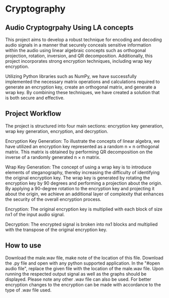 # Cryptography

## Audio Cryptogrpahy Using LA concepts

This project aims to develop a robust technique for encoding and decoding audio signals in a manner that securely conceals sensitive information within the audio using linear algebraic concepts such as orthogonal projection, rotation, inversion, and QR decomposition. Additionally, this project incorporates strong encryption techniques, including wrap key encryption.

Utilizing Python libraries such as NumPy, we have successfully implemented the necessary matrix operations and calculations required to generate an encryption key, create an orthogonal matrix, and generate a wrap key. By combining these techniques, we have created a solution that is both secure and effective.

## Project Workflow

The project is structured into four main sections: encryption key generation, wrap key generation, encryption, and decryption.

Encryption Key Generation: To illustrate the concepts of linear algebra, we have utilized an encryption key represented as a random n × n orthogonal matrix. This matrix is obtained by performing QR decomposition on the inverse of a randomly generated n × n matrix.

Wrap Key Generation: The concept of using a wrap key is to introduce elements of steganography, thereby increasing the difficulty of identifying the original encryption key. The wrap key is generated by rotating the encryption key by 90 degrees and performing a projection about the origin. By applying a 90-degree rotation to the encryption key and projecting it about the origin, we achieve an additional layer of complexity that enhances the security of the overall encryption process.

Encryption: The original encryption key is multiplied with each block of size nx1 of the input audio signal.

Decryption: The encrypted signal is broken into nx1 blocks and multiplied with the transpose of the original encryption key.

## How to use

Download the male.wav file, make note of the location of this file. Download the .py file and open with any python supported application. In the "#open audio file", replace the given file with the location of the male.wav file. Upon running the respected output signal as well as the graphs should be displayed. Please note any other .wav file can also be used. For better encryption changes to the encryption can be made with accordance to the type of .wav file used.
